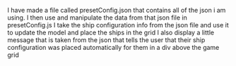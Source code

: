 I have made a file called presetConfig.json that contains all of the json i am using.
I then use and manipulate the data from that json file in presetConfig.js
I take the ship configuration info from the json file and use it to update the model and place the ships in the grid
I also display a little message that is taken from the json that tells the user that their ship configuration was
placed automatically for them in a div above the game grid
